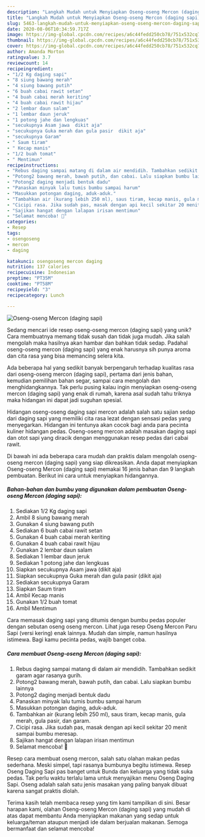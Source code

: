 ```yaml
---
description: "Langkah Mudah untuk Menyiapkan Oseng-oseng Mercon (daging sapi) yang Bikin Ngiler"
title: "Langkah Mudah untuk Menyiapkan Oseng-oseng Mercon (daging sapi) yang Bikin Ngiler"
slug: 5463-langkah-mudah-untuk-menyiapkan-oseng-oseng-mercon-daging-sapi-yang-bikin-ngiler
date: 2020-08-06T10:34:59.717Z
image: https://img-global.cpcdn.com/recipes/a6c44fedd250cb78/751x532cq70/oseng-oseng-mercon-daging-sapi-foto-resep-utama.jpg
thumbnail: https://img-global.cpcdn.com/recipes/a6c44fedd250cb78/751x532cq70/oseng-oseng-mercon-daging-sapi-foto-resep-utama.jpg
cover: https://img-global.cpcdn.com/recipes/a6c44fedd250cb78/751x532cq70/oseng-oseng-mercon-daging-sapi-foto-resep-utama.jpg
author: Amanda Morton
ratingvalue: 3.7
reviewcount: 14
recipeingredient:
- "1/2 Kg daging sapi"
- "8 siung bawang merah"
- "4 siung bawang putih"
- "6 buah cabai rawit setan"
- "4 buah cabai merah keriting"
- "4 buah cabai rawit hijau"
- "2 lembar daun salam"
- "1 lembar daun jeruk"
- "1 potong jahe dan lengkuas"
- "secukupnya Asam jawa  dikit aja"
- "secukupnya Guka merah dan gula pasir  dikit aja"
- "secukupnya Garam"
- " Saum tiram"
- " Kecap manis"
- "1/2 buah tomat"
- " Mentimun"
recipeinstructions:
- "Rebus daging sampai matang di dalam air mendidih. Tambahkan sedikit garam agar rasanya gurih."
- "Potong2 bawang merah, bawah putih, dan cabai. Lalu siapkan bumbu lainnya"
- "Potong2 daging menjadi bentuk dadu"
- "Panaskan minyak lalu tumis bumbu sampai harum"
- "Masukkan potongan daging, aduk-aduk."
- "Tambahkan air (kurang lebih 250 ml), saus tiram, kecap manis, gula merah, gula pasir, dan garam."
- "Cicipi rasa. Jika sudah pas, masak dengan api kecil sekitar 20 menit sampai bumbu meresap."
- "Sajikan hangat dengan lalapan irisan mentimun"
- "Selamat mencoba! 🤗"
categories:
- Resep
tags:
- osengoseng
- mercon
- daging

katakunci: osengoseng mercon daging 
nutrition: 137 calories
recipecuisine: Indonesian
preptime: "PT35M"
cooktime: "PT58M"
recipeyield: "3"
recipecategory: Lunch

---
```



![Oseng-oseng Mercon (daging sapi)](https://img-global.cpcdn.com/recipes/a6c44fedd250cb78/751x532cq70/oseng-oseng-mercon-daging-sapi-foto-resep-utama.jpg)

Sedang mencari ide resep oseng-oseng mercon (daging sapi) yang unik? Cara membuatnya memang tidak susah dan tidak juga mudah. Jika salah mengolah maka hasilnya akan hambar dan bahkan tidak sedap. Padahal oseng-oseng mercon (daging sapi) yang enak harusnya sih punya aroma dan cita rasa yang bisa memancing selera kita.

Ada beberapa hal yang sedikit banyak berpengaruh terhadap kualitas rasa dari oseng-oseng mercon (daging sapi), pertama dari jenis bahan, kemudian pemilihan bahan segar, sampai cara mengolah dan menghidangkannya. Tak perlu pusing kalau ingin menyiapkan oseng-oseng mercon (daging sapi) yang enak di rumah, karena asal sudah tahu triknya maka hidangan ini dapat jadi suguhan spesial.

Hidangan oseng-oseng daging sapi mercon adalah salah satu sajian sedap dari daging sapi yang memiliki cita rasa lezat dengan sensasi pedas yang menyegarkan. Hidangan ini tentunya akan cocok bagi anda para pecinta kuliner hidangan pedas. Oseng-oseng mercon adalah masakan daging sapi dan otot sapi yang diracik dengan menggunakan resep pedas dari cabai rawit.


Di bawah ini ada beberapa cara mudah dan praktis dalam mengolah oseng-oseng mercon (daging sapi) yang siap dikreasikan. Anda dapat menyiapkan Oseng-oseng Mercon (daging sapi) memakai 16 jenis bahan dan 9 langkah pembuatan. Berikut ini cara untuk menyiapkan hidangannya.

<!--inarticleads1-->

##### Bahan-bahan dan bumbu yang digunakan dalam pembuatan Oseng-oseng Mercon (daging sapi):

1. Sediakan 1/2 Kg daging sapi
1. Ambil 8 siung bawang merah
1. Gunakan 4 siung bawang putih
1. Sediakan 6 buah cabai rawit setan
1. Gunakan 4 buah cabai merah keriting
1. Gunakan 4 buah cabai rawit hijau
1. Gunakan 2 lembar daun salam
1. Sediakan 1 lembar daun jeruk
1. Sediakan 1 potong jahe dan lengkuas
1. Siapkan secukupnya Asam jawa  (dikit aja)
1. Siapkan secukupnya Guka merah dan gula pasir  (dikit aja)
1. Sediakan secukupnya Garam
1. Siapkan  Saum tiram
1. Ambil  Kecap manis
1. Gunakan 1/2 buah tomat
1. Ambil  Mentimun


Cara memasak daging sapi yang ditumis dengan bumbu pedas populer dengan sebutan oseng oseng mercon. Lihat juga resep Oseng Mercon Paru Sapi (versi kering) enak lainnya. Mudah dan simple, namun hasilnya istimewa. Bagi kamu pecinta pedas, wajib banget coba. 

<!--inarticleads2-->

##### Cara membuat Oseng-oseng Mercon (daging sapi):

1. Rebus daging sampai matang di dalam air mendidih. Tambahkan sedikit garam agar rasanya gurih.
1. Potong2 bawang merah, bawah putih, dan cabai. Lalu siapkan bumbu lainnya
1. Potong2 daging menjadi bentuk dadu
1. Panaskan minyak lalu tumis bumbu sampai harum
1. Masukkan potongan daging, aduk-aduk.
1. Tambahkan air (kurang lebih 250 ml), saus tiram, kecap manis, gula merah, gula pasir, dan garam.
1. Cicipi rasa. Jika sudah pas, masak dengan api kecil sekitar 20 menit sampai bumbu meresap.
1. Sajikan hangat dengan lalapan irisan mentimun
1. Selamat mencoba! 🤗


Resep cara membuat oseng mercon, salah satu olahan makan pedas sederhana. Meski simpel, tapi rasanya bumbunya begitu istimewa. Resep Oseng Daging Sapi pas banget untuk Bunda dan keluarga yang tidak suka pedas. Tak perlu waktu terlalu lama untuk menyajikan menu Oseng Daging Sapi. Oseng adalah salah satu jenis masakan yang paling banyak dibuat karena sangat praktis diolah. 

Terima kasih telah membaca resep yang tim kami tampilkan di sini. Besar harapan kami, olahan Oseng-oseng Mercon (daging sapi) yang mudah di atas dapat membantu Anda menyiapkan makanan yang sedap untuk keluarga/teman ataupun menjadi ide dalam berjualan makanan. Semoga bermanfaat dan selamat mencoba!
